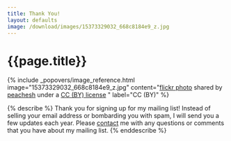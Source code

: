 ```yaml
---
title: Thank You!
layout: defaults
image: /download/images/15373329032_668c8184e9_z.jpg
---
```


# {{page.title}}

<!-- Include header image -->
{% include _popovers/image_reference.html image="15373329032_668c8184e9_z.jpg" content="<a title='Light bulbs' href='https://flickr.com/photos/126725739@N05/15373329032'>flickr photo</a> shared by <a href='https://flickr.com/people/126725739@N05'>peachesh</a> under a <a href='https://creativecommons.org/licenses/by/2.0/'>CC (BY) license</a> </small>" label="CC (BY)" %}

{% describe %}
Thank you for signing up for my mailing list! Instead of selling your email
address or bombarding you with spam, I will send you a few updates each year.
Please [contact]({{site.baseurl}}contact/) me with any questions or comments
that you have about my mailing list.
{% enddescribe %}
